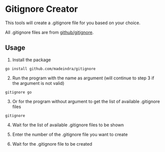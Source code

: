 # Gitignore Creator

This tools will create a .gitignore file for you based on your choice.

All .gitignore files are from [github/gitignore](https://github.com/github/gitignore).

## Usage

1. Install the package

```
go install github.com/madeindra/gitignore
```

2. Run the program with the name as argument (will continue to step 3 if the argument is not valid)

```
gitignore go
```

3. Or for the program without argument to get the list of available .gitignore files

```
gitignore
```

4. Wait for the list of available .gitignore files to be shown

5. Enter the number of the .gitignore file you want to create

6. Wait for the .gitignore file to be created
